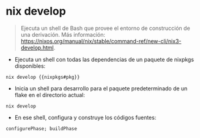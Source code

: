 # nix develop

> Ejecuta un shell de Bash que provee el entorno de construcción de una derivación.
> Más información: <https://nixos.org/manual/nix/stable/command-ref/new-cli/nix3-develop.html>.

- Ejecuta un shell con todas las dependencias de un paquete de nixpkgs disponibles:

`nix develop {{nixpkgs#pkg}}`

- Inicia un shell para desarrollo para el paquete predeterminado de un flake en el directorio actual:

`nix develop`

- En ese shell, configura y construye los códigos fuentes:

`configurePhase; buildPhase`
